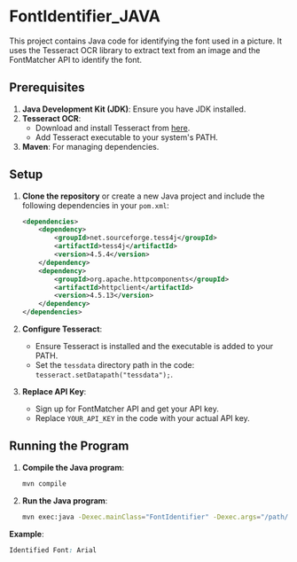 # FontIdentifier_JAVA

This project contains Java code for identifying the font used in a picture. It uses the Tesseract OCR library to extract text from an image and the FontMatcher API to identify the font.

## Prerequisites

1. **Java Development Kit (JDK)**: Ensure you have JDK installed.
2. **Tesseract OCR**:
   - Download and install Tesseract from [here](https://github.com/tesseract-ocr/tesseract).
   - Add Tesseract executable to your system's PATH.
3. **Maven**: For managing dependencies.

## Setup

1. **Clone the repository** or create a new Java project and include the following dependencies in your `pom.xml`:
    ```xml
    <dependencies>
        <dependency>
            <groupId>net.sourceforge.tess4j</groupId>
            <artifactId>tess4j</artifactId>
            <version>4.5.4</version>
        </dependency>
        <dependency>
            <groupId>org.apache.httpcomponents</groupId>
            <artifactId>httpclient</artifactId>
            <version>4.5.13</version>
        </dependency>
    </dependencies>
    ```
2. **Configure Tesseract**:
   - Ensure Tesseract is installed and the executable is added to your PATH.
   - Set the `tessdata` directory path in the code: `tesseract.setDatapath("tessdata");`.

3. **Replace API Key**:
   - Sign up for FontMatcher API and get your API key.
   - Replace `YOUR_API_KEY` in the code with your actual API key.

## Running the Program

1. **Compile the Java program**:
   ```sh
   mvn compile

2. **Run the Java program**:
   ```sh
   mvn exec:java -Dexec.mainClass="FontIdentifier" -Dexec.args="/path/to/image/file.jpg"

  **Example**:
   ```css
   Identified Font: Arial


